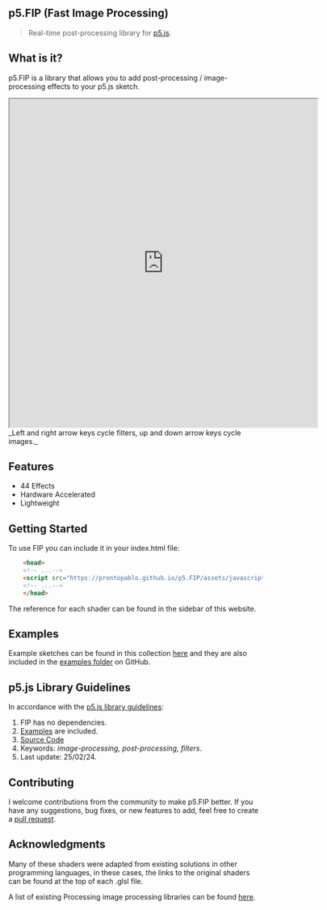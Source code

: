 ## p5.FIP (Fast Image Processing)
> Real-time post-processing library for [p5.js](https://p5js.org/).

## What is it?
p5.FIP is a library that allows you to add post-processing / image-processing effects to your p5.js sketch. 

<iframe width="610" height="650" src="https://editor.p5js.org/prontopablo/full/2-UYUk2qP"></iframe>
_Left and right arrow keys cycle filters, up and down arrow keys cycle images._

## Features
- 44 Effects
- Hardware Accelerated
- Lightweight

## Getting Started

To use FIP you can include it in your index.html file:
```html
    <head>
    <!-- ...-->
    <script src="https://prontopablo.github.io/p5.FIP/assets/javascripts/p5.FIP.js"></script>
    <!-- ...-->
    </head>
```

The reference for each shader can be found in the sidebar of this website.

## Examples
Example sketches can be found in this collection [here](https://editor.p5js.org/prontopablo/collections/MA4R8jvck) and they are also included in the [examples folder](https://github.com/prontopablo/p5.FIP/examples) on GitHub. 

## p5.js Library Guidelines
In accordance with the [p5.js library guidelines](https://github.com/processing/p5.js/blob/main/contributor_docs/creating_libraries.md):

1. FIP has no dependencies.
3. [Examples](https://github.com/prontopablo/p5.FIP/examples) are included.
4. [Source Code](https://github.com/prontopablo/p5.FIP/)
5. Keywords: _image-processing, post-processing, filters_.
6. Last update: 25/02/24.

## Contributing
I welcome contributions from the community to make p5.FIP better. If you have any suggestions, bug fixes, or new features to add, feel free to create a [pull request](https://github.com/prontopablo/p5.FIP/pulls).

## Acknowledgments
Many of these shaders were adapted from existing solutions in other programming languages, in these cases, the links to the original shaders can be found at the top of each .glsl file.

A list of existing Processing image processing libraries can be found [here](./resources.md).
